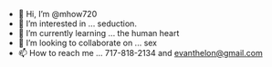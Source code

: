 - 👋 Hi, I’m @mhow720
- 👀 I’m interested in ... seduction.
- 🌱 I’m currently learning ... the human heart
- 💞️ I’m looking to collaborate on ... sex
- 📫 How to reach me ... 717-818-2134 and evanthelon@gmail.com

<!---
mhow720/mhow720 is a ✨ special ✨ repository because its `README.md` (this file) appears on your GitHub profile.
You can click the Preview link to take a look at your changes.
--->
